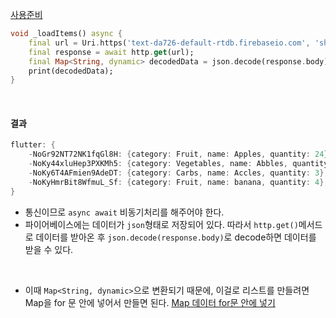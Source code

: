 [사용준비](사용준비.md)

```dart
void _loadItems() async {
	final url = Uri.https('text-da726-default-rtdb.firebaseio.com', 'shopping-list.json');
	final response = await http.get(url);
	final Map<String, dynamic> decodedData = json.decode(response.body);
	print(decodedData);
}
```
<br>

#### 결과
```dart
flutter: {
	-NoGr92NT72NK1fqGl8H: {category: Fruit, name: Apples, quantity: 24}, 
	-NoKy44xluHep3PXKMh5: {category: Vegetables, name: Abbles, quantity: 2}, 
	-NoKy6T4AFmien9AdeDT: {category: Carbs, name: Accles, quantity: 3}, 
	-NoKyHmrBit8WfmuL_Sf: {category: Fruit, name: banana, quantity: 4},
}
```
- 통신이므로 `async await` 비동기처리를 해주어야 한다.
- 파이어베이스에는 데이터가 `json`형태로 저장되어 있다. 따라서 `http.get()`메서드로 데이터를 받아온 후 `json.decode(response.body)`로 decode하면 데이터를 받을 수 있다.
<br>

- 이때 `Map<String, dynamic>`으로 변환되기 때문에, 이걸로 리스트를 만들려면 Map을 for 문 안에 넣어서 만들면 된다.
	[Map 데이터 for문 안에 넣기](/Flutter/일반/enum을%20iterable로%20만들기.md)
